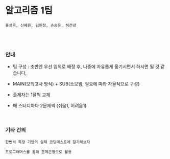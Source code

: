 # 알고리즘 1팀

```
홍성목, 신혜원, 김민정, 손승운, 허건녕
```

<br>

<br>

### 안내

- 팀 구성 : 초반엔 우선 임의로 배정 후, 나중에 자유롭게 옮기시면서 하시면 될 것 같습니다,

- MAIN(모의고사 방식) + SUB(소모임, 필요에 따라 자율적으로 구성)
- 출제자는 1달씩 교체
- 매 스터디마다 2문제씩 (쉬움1, 어려움1)

<br>

### 기타 건의

```
한번씩 특정 기업의 실제 코딩테스트에 참가해보자

프로그래머스를 통해 문제은행으로 활용
```


